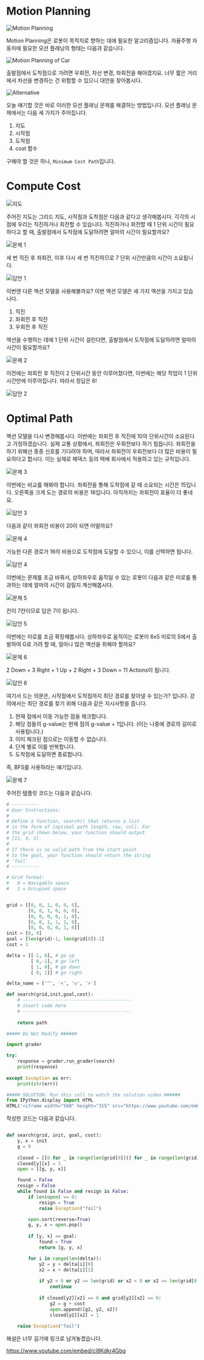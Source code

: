 # Motion Planning
![Motion Planning](https://img1.daumcdn.net/thumb/R1280x0/?scode=mtistory2&fname=https%3A%2F%2Fblog.kakaocdn.net%2Fdn%2FbOLxi4%2FbtqHXCKVTbQ%2FQwSi72eL3iPcq3NKQnQwdK%2Fimg.png)

Motion Planning은 로봇이 목적지로 향하는 데에 필요한 알고리즘입니다. 자율주행 자동차에 필요한 모션 플래닝의 형태는 다음과 같습니다.

![Motion Planning of Car](https://img1.daumcdn.net/thumb/R1280x0/?scode=mtistory2&fname=https%3A%2F%2Fblog.kakaocdn.net%2Fdn%2FCv9QX%2FbtqHXDwkWsL%2FkAzcwKRyz2EUqygcTQuwvK%2Fimg.png)

출발점에서 도착점으로 가려면 우회전, 차선 변경, 좌회전을 해야겠지요. 너무 짧은 거리에서 차선을 변경하는 건 위험할 수 있으니 대안을 찾아봅시다.

![Alternative](https://img1.daumcdn.net/thumb/R1280x0/?scode=mtistory2&fname=https%3A%2F%2Fblog.kakaocdn.net%2Fdn%2FcjjTn6%2FbtqHWuNpP4q%2FD14QB9Y9UlFkKf987PTOtK%2Fimg.png)

오늘 얘기할 것은 바로 이러한 모션 플래닝 문제를 해결하는 방법입니다. 모션 플래닝 문제에서는 다음 세 가지가 주어집니다.

1. 지도
1. 시작점
1. 도착점
1. cost 함수

구해야 할 것은 하나, `Minimum Cost Path`입니다.

# Compute Cost
![지도](https://img1.daumcdn.net/thumb/R1280x0/?scode=mtistory2&fname=https%3A%2F%2Fblog.kakaocdn.net%2Fdn%2F3Jroh%2FbtqHVnm0Dky%2FLZeaOAmvY4JVsKoZs1tqDK%2Fimg.png)

주어진 지도는 그리드 지도, 시작점과 도착점은 다음과 같다고 생각해봅시다. 각각의 시점에 우리는 직진하거나 회전할 수 있습니다. 직진하거나 회전할 때 1 단위 시간이 필요하다고 할 때, 출발점에서 도착점에 도달하려면 얼마의 시간이 필요할까요?

![문제 1](https://img1.daumcdn.net/thumb/R1280x0/?scode=mtistory2&fname=https%3A%2F%2Fblog.kakaocdn.net%2Fdn%2FdCkZsr%2FbtqH2d4J1Mj%2F4M7FPBDFmQX2lgQnRhUx6k%2Fimg.png)

세 번 직진 후 좌회전, 이후 다시 세 번 직진하므로 7 단위 시간만큼의 시간이 소요됩니다.

![답안 1](https://img1.daumcdn.net/thumb/R1280x0/?scode=mtistory2&fname=https%3A%2F%2Fblog.kakaocdn.net%2Fdn%2FmSnwO%2FbtqH4teZvF1%2FzI9hGCVkqLLk1SL13sDG10%2Fimg.png)

이번엔 다른 액션 모델을 사용해볼까요? 이번 액션 모델은 세 가지 액션을 가지고 있습니다.

1. 직진
1. 좌회전 후 직진
1. 우회전 후 직진

액션을 수행하는 데에 1 단위 시간이 걸린다면, 출발점에서 도착점에 도달하려면 얼마의 시간이 필요할까요?

![문제 2](https://img1.daumcdn.net/thumb/R1280x0/?scode=mtistory2&fname=https%3A%2F%2Fblog.kakaocdn.net%2Fdn%2FYKbwp%2FbtqHXDQGM41%2FARxpxlnJV8qmCu8wyctxI0%2Fimg.png)

이전에는 좌회전 후 직진이 2 단위시간 동안 이루어졌다면, 이번에는 해당 작업이 1 단위시간만에 이루어집니다. 따라서 정답은 6!

![답안 2](https://img1.daumcdn.net/thumb/R1280x0/?scode=mtistory2&fname=https%3A%2F%2Fblog.kakaocdn.net%2Fdn%2FsktvL%2FbtqH4teZvIL%2FnotuJMOFEmmukYIcGKGW71%2Fimg.png)

# Optimal Path
액션 모델을 다시 변경해봅시다. 이번에는 좌회전 후 직진에 10의 단위시간이 소요된다고 가정하겠습니다. 실제 교통 상황에서, 좌회전은 우회전보다 하기 힘듭니다. 좌회전을 하기 위해선 종종 신호를 기다려야 하며, 따라서 좌회전이 우회전보다 더 많은 비용이 필요하다고 합시다. 이는 실제로 페덱스 등의 택배 회사에서 적용하고 있는 규칙입니다.

![문제 3](https://img1.daumcdn.net/thumb/R1280x0/?scode=mtistory2&fname=https%3A%2F%2Fblog.kakaocdn.net%2Fdn%2FdbKAF6%2FbtqH49AGysS%2FNDor1XLR28nWFSNkZ0yRkK%2Fimg.png)

이번에는 비교를 해봐야 합니다. 좌회전을 통해 도착점에 갈 때 소요되는 시간은 15입니다. 오른쪽을 크게 도는 경로의 비용은 16입니다. 아직까지는 좌회전이 효율이 더 좋네요.

![답안 3](https://img1.daumcdn.net/thumb/R1280x0/?scode=mtistory2&fname=https%3A%2F%2Fblog.kakaocdn.net%2Fdn%2FdDDTai%2FbtqHTZ0TLIi%2F166KTFB9DHB4RUhDn2NuQK%2Fimg.png)

다음과 같이 좌회전 비용이 20이 되면 어떨까요?

![문제 4](https://img1.daumcdn.net/thumb/R1280x0/?scode=mtistory2&fname=https%3A%2F%2Fblog.kakaocdn.net%2Fdn%2FRXJIQ%2FbtqHZkwGjQQ%2FFz8AbxVPHk184xCBPZxjxk%2Fimg.png)

가능한 다른 경로가 16의 비용으로 도착점에 도달할 수 있으니, 이를 선택하면 됩니다.

![답안 4](https://img1.daumcdn.net/thumb/R1280x0/?scode=mtistory2&fname=https%3A%2F%2Fblog.kakaocdn.net%2Fdn%2FbClZNO%2FbtqHZlhTovx%2FPO5kGhcNPDrLCHrTMhX5k0%2Fimg.png)

이번에는 문제를 조금 바꿔서, 상하좌우로 움직일 수 있는 로봇이 다음과 같은 미로를 통과하는 데에 얼마의 시간이 걸릴지 계산해봅시다.

![문제 5](https://img1.daumcdn.net/thumb/R1280x0/?scode=mtistory2&fname=https%3A%2F%2Fblog.kakaocdn.net%2Fdn%2FoDeHe%2FbtqH3CXCauj%2FrkUkZMhSyTxkFf3jDIgc1k%2Fimg.png)

칸이 7칸이므로 답은 7이 됩니다.

![답안 5](https://img1.daumcdn.net/thumb/R1280x0/?scode=mtistory2&fname=https%3A%2F%2Fblog.kakaocdn.net%2Fdn%2FsYN62%2FbtqHZIK67MQ%2FSYRaHnE6kGajNXHuhveR0k%2Fimg.png)

이번에는 미로를 조금 확장해봅시다. 상하좌우로 움직이는 로봇이 6x5 미로의 S에서 출발하여 G로 가려 할 때, 얼마나 많은 액션을 취해야 할까요?

![문제 6](https://img1.daumcdn.net/thumb/R1280x0/?scode=mtistory2&fname=https%3A%2F%2Fblog.kakaocdn.net%2Fdn%2Fca2DG3%2FbtqHXEaYk3r%2FBIQmEhuttpJSg8njtk6l1K%2Fimg.png)

2 Down + 3 Right + 1 Up + 2 Right + 3 Down = 11 Actions이 됩니다.

![답안 6](https://img1.daumcdn.net/thumb/R1280x0/?scode=mtistory2&fname=https%3A%2F%2Fblog.kakaocdn.net%2Fdn%2FbPQVQT%2FbtqH88nI1dj%2F5zcpgvevuQakvvaceDyHI0%2Fimg.png)

여기서 드는 의문은, 시작점에서 도착점까지 최단 경로를 찾아낼 수 있는가? 입니다. 강의에서는 최단 경로를 찾기 위해 다음과 같은 지시사항을 줍니다.

1. 현재 점에서 이동 가능한 점을 체크합니다.
1. 해당 점들의 g-value는 현재 점의 g-value + 1입니다. (이는 나중에 경로의 길이로 사용됩니다.)
1. 이미 체크된 점으로는 이동할 수 없습니다.
1. 단계 별로 이를 반복합니다.
1. 도착점에 도달하면 종료합니다.

즉, BFS를 사용하라는 얘기입니다.

![문제 7](https://img1.daumcdn.net/thumb/R1280x0/?scode=mtistory2&fname=https%3A%2F%2Fblog.kakaocdn.net%2Fdn%2FxX7rC%2FbtqHXC5bMXM%2FFKfSxyseVK7hyHuezRlKfK%2Fimg.png)

주어진 템플릿 코드는 다음과 같습니다.

```py
# ----------
# User Instructions:
# 
# Define a function, search() that returns a list
# in the form of [optimal path length, row, col]. For
# the grid shown below, your function should output
# [11, 4, 5].
#
# If there is no valid path from the start point
# to the goal, your function should return the string
# 'fail'
# ----------

# Grid format:
#   0 = Navigable space
#   1 = Occupied space


grid = [[0, 0, 1, 0, 0, 0],
        [0, 0, 1, 0, 0, 0],
        [0, 0, 0, 0, 1, 0],
        [0, 0, 1, 1, 1, 0],
        [0, 0, 0, 0, 1, 0]]
init = [0, 0]
goal = [len(grid)-1, len(grid[0])-1]
cost = 1

delta = [[-1, 0], # go up
         [ 0,-1], # go left
         [ 1, 0], # go down
         [ 0, 1]] # go right

delta_name = ['^', '<', 'v', '>']

def search(grid,init,goal,cost):
    # ----------------------------------------
    # insert code here
    # ----------------------------------------
    
    return path

##### Do Not Modify ######

import grader

try:
    response = grader.run_grader(search)
    print(response)    
    
except Exception as err:
    print(str(err))

##### SOLUTION: Run this cell to watch the solution video ######
from IPython.display import HTML
HTML('<iframe width="560" height="315" src="https://www.youtube.com/embed/cl8Kdkr4Gbg" frameborder="0" allow="accelerometer; autoplay; encrypted-media; gyroscope; picture-in-picture" allowfullscreen></iframe>')
```

작성한 코드는 다음과 같습니다.

```py

def search(grid, init, goal, cost):
    y, x = init
    g = 0
    
    closed = [[0 for _ in range(len(grid[0]))] for _ in range(len(grid))]
    closed[y][x] = 1
    open = [[g, y, x]]

    found = False
    resign = False
    while found is False and resign is False:
        if len(open) == 0:
            resign = True
            raise Exception("fail")

        open.sort(reverse=True)
        g, y, x = open.pop()
        
        if [y, x] == goal:
            found = True
            return [g, y, x]

        for i in range(len(delta)):
            y2 = y + delta[i][0]
            x2 = x + delta[i][1]
            
            if y2 < 0 or y2 >= len(grid) or x2 < 0 or x2 >= len(grid[0]):
                continue
                
            if closed[y2][x2] == 0 and grid[y2][x2] == 0:
                g2 = g + cost
                open.append([g2, y2, x2])
                closed[y2][x2] = 1
            
    raise Exception("fail")
```

해설은 너무 길기에 링크로 남겨놓겠습니다.

https://www.youtube.com/embed/cl8Kdkr4Gbg